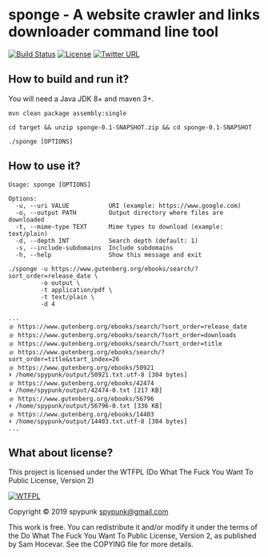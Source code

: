 # sponge - A website crawler and links downloader command line tool
[![Build Status](https://travis-ci.org/spypunk/sponge.svg?branch=master)](https://travis-ci.org/spypunk/sponge)
[![License](http://www.wtfpl.net/wp-content/uploads/2012/12/wtfpl-badge-4.png)](http://www.wtfpl.net/)
[![Twitter URL](https://img.shields.io/twitter/url/https/twitter.com/fold_left.svg?style=social&label=Follow)](https://twitter.com/spypunkk)
## How to build and run it?
You will need a Java JDK 8+ and maven 3+.
~~~
mvn clean package assembly:single

cd target && unzip sponge-0.1-SNAPSHOT.zip && cd sponge-0.1-SNAPSHOT

./sponge [OPTIONS]
~~~
## How to use it?
~~~
Usage: sponge [OPTIONS]

Options:
  -u, --uri VALUE           URI (example: https://www.google.com)
  -o, --output PATH         Output directory where files are downloaded
  -t, --mime-type TEXT      Mime types to download (example: text/plain)
  -d, --depth INT           Search depth (default: 1)
  -s, --include-subdomains  Include subdomains
  -h, --help                Show this message and exit
~~~
~~~
./sponge -u https://www.gutenberg.org/ebooks/search/?sort_order=release_date \
         -o output \
         -t application/pdf \
         -t text/plain \
         -d 4

...
﹫ https://www.gutenberg.org/ebooks/search/?sort_order=release_date
﹫ https://www.gutenberg.org/ebooks/search/?sort_order=downloads
﹫ https://www.gutenberg.org/ebooks/search/?sort_order=title
﹫ https://www.gutenberg.org/ebooks/search/?sort_order=title&start_index=26
﹫ https://www.gutenberg.org/ebooks/50921
⬇ /home/spypunk/output/50921.txt.utf-8 [304 bytes]
﹫ https://www.gutenberg.org/ebooks/42474
⬇ /home/spypunk/output/42474-0.txt [217 KB]
﹫ https://www.gutenberg.org/ebooks/56796
⬇ /home/spypunk/output/56796-0.txt [336 KB]
﹫ https://www.gutenberg.org/ebooks/14403
⬇ /home/spypunk/output/14403.txt.utf-8 [304 bytes]
...
~~~
## What about license?
This project is licensed under the WTFPL (Do What The Fuck You Want To Public License, Version 2)

[![WTFPL](http://www.wtfpl.net/wp-content/uploads/2012/12/logo-220x1601.png)](http://www.wtfpl.net/)

Copyright © 2019 spypunk [spypunk@gmail.com](mailto:spypunk@gmail.com)

This work is free. You can redistribute it and/or modify it under the terms of the Do What The Fuck You Want To Public License, Version 2, as published by Sam Hocevar. See the COPYING file for more details.